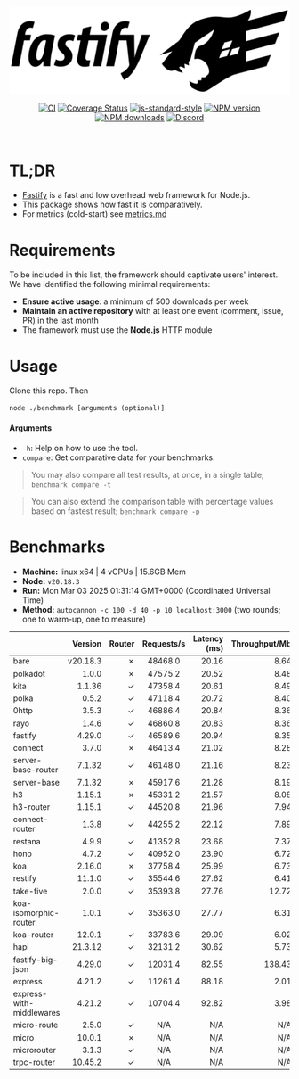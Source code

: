 <div align="center">
  <img src="https://github.com/fastify/graphics/raw/HEAD/fastify-landscape-outlined.svg" width="650" height="auto"/>
</div>

<div align="center">

[![CI](https://github.com/fastify/fastify/workflows/ci/badge.svg)](https://github.com/fastify/fastify/actions/workflows/ci.yml)
[![Coverage Status](https://coveralls.io/repos/github/fastify/fastify/badge.svg?branch=master)](https://coveralls.io/github/fastify/fastify?branch=master)
[![js-standard-style](https://img.shields.io/badge/code%20style-standard-brightgreen.svg?style=flat)](http://standardjs.com/)
[![NPM version](https://img.shields.io/npm/v/fastify.svg?style=flat)](https://www.npmjs.com/package/fastify)
[![NPM downloads](https://img.shields.io/npm/dm/fastify.svg?style=flat)](https://www.npmjs.com/package/fastify) [![Discord](https://img.shields.io/discord/725613461949906985)](https://discord.gg/fastify)

</div>
<br />

# TL;DR

* [Fastify](https://github.com/fastify/fastify) is a fast and low overhead web framework for Node.js.
* This package shows how fast it is comparatively.
* For metrics (cold-start) see [metrics.md](./METRICS.md)

# Requirements

To be included in this list, the framework should captivate users' interest. We have identified the following minimal requirements:
- **Ensure active usage**: a minimum of 500 downloads per week
- **Maintain an active repository** with at least one event (comment, issue, PR) in the last month
- The framework must use the **Node.js** HTTP module

# Usage

Clone this repo. Then 

```
node ./benchmark [arguments (optional)]
```

#### Arguments

* `-h`: Help on how to use the tool.
* `compare`: Get comparative data for your benchmarks.

> You may also compare all test results, at once, in a single table; `benchmark compare -t`

> You can also extend the comparison table with percentage values based on fastest result; `benchmark compare -p`
# Benchmarks

* __Machine:__ linux x64 | 4 vCPUs | 15.6GB Mem
* __Node:__ `v20.18.3`
* __Run:__ Mon Mar 03 2025 01:31:14 GMT+0000 (Coordinated Universal Time)
* __Method:__ `autocannon -c 100 -d 40 -p 10 localhost:3000` (two rounds; one to warm-up, one to measure)

|                          | Version  | Router | Requests/s | Latency (ms) | Throughput/Mb |
| :--                      | --:      | --:    | :-:        | --:          | --:           |
| bare                     | v20.18.3 | ✗      | 48468.0    | 20.16        | 8.64          |
| polkadot                 | 1.0.0    | ✗      | 47575.2    | 20.52        | 8.48          |
| kita                     | 1.1.36   | ✓      | 47358.4    | 20.61        | 8.49          |
| polka                    | 0.5.2    | ✓      | 47118.4    | 20.72        | 8.40          |
| 0http                    | 3.5.3    | ✓      | 46886.4    | 20.84        | 8.36          |
| rayo                     | 1.4.6    | ✓      | 46860.8    | 20.83        | 8.36          |
| fastify                  | 4.29.0   | ✓      | 46589.6    | 20.94        | 8.35          |
| connect                  | 3.7.0    | ✗      | 46413.4    | 21.02        | 8.28          |
| server-base-router       | 7.1.32   | ✓      | 46148.0    | 21.16        | 8.23          |
| server-base              | 7.1.32   | ✗      | 45917.6    | 21.28        | 8.19          |
| h3                       | 1.15.1   | ✗      | 45331.2    | 21.57        | 8.08          |
| h3-router                | 1.15.1   | ✓      | 44520.8    | 21.96        | 7.94          |
| connect-router           | 1.3.8    | ✓      | 44255.2    | 22.12        | 7.89          |
| restana                  | 4.9.9    | ✓      | 41352.8    | 23.68        | 7.37          |
| hono                     | 4.7.2    | ✓      | 40952.0    | 23.90        | 6.72          |
| koa                      | 2.16.0   | ✗      | 37758.4    | 25.99        | 6.73          |
| restify                  | 11.1.0   | ✓      | 35544.6    | 27.62        | 6.41          |
| take-five                | 2.0.0    | ✓      | 35393.8    | 27.76        | 12.72         |
| koa-isomorphic-router    | 1.0.1    | ✓      | 35363.0    | 27.77        | 6.31          |
| koa-router               | 12.0.1   | ✓      | 33783.6    | 29.09        | 6.02          |
| hapi                     | 21.3.12  | ✓      | 32131.2    | 30.62        | 5.73          |
| fastify-big-json         | 4.29.0   | ✓      | 12031.4    | 82.55        | 138.43        |
| express                  | 4.21.2   | ✓      | 11261.4    | 88.18        | 2.01          |
| express-with-middlewares | 4.21.2   | ✓      | 10704.4    | 92.82        | 3.98          |
| micro-route              | 2.5.0    | ✓      | N/A        | N/A          | N/A           |
| micro                    | 10.0.1   | ✗      | N/A        | N/A          | N/A           |
| microrouter              | 3.1.3    | ✓      | N/A        | N/A          | N/A           |
| trpc-router              | 10.45.2  | ✓      | N/A        | N/A          | N/A           |
